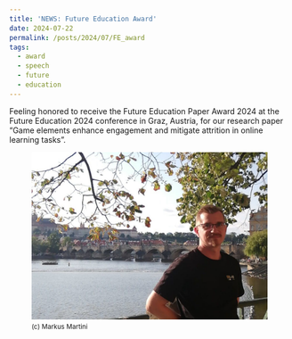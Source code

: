 ```yaml
---
title: 'NEWS: Future Education Award'
date: 2024-07-22
permalink: /posts/2024/07/FE_award
tags:
  - award
  - speech
  - future
  - education
---
```


Feeling honored to receive the Future Education Paper Award 2024 at the Future Education 2024 conference in Graz, Austria, for our research paper “Game elements enhance engagement and mitigate attrition in online learning tasks”.

<figure>
  <img src="/images/Stefan_Huber_Prag_Bridge_v2.jpg"/>
  <figcaption><footer><small>(c) Markus Martini</small></footer></figcaption>
</figure>